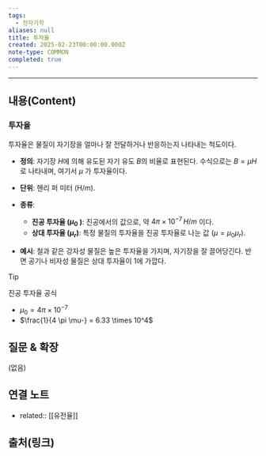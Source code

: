 ```yaml
---
tags:
  - 전자기학
aliases: null
title: 투자율
created: 2025-02-23T00:00:00.000Z
note-type: COMMON
completed: true
---
```


---

## 내용(Content)

### 투자율

투자율은 물질이 자기장을 얼마나 잘 전달하거나 반응하는지 나타내는 척도이다.

- **정의**: 자기장 $H$에 의해 유도된 자기 유도  $B$의 비율로 표현된다. 수식으로는 $B = \mu H$로 나타내며, 여기서 $\mu$ 가 투자율이다.
  
- **단위**: 헨리 퍼 미터 (H/m).
  
- **종류**:  
    - **진공 투자율 ($\mu_0$ ​)**: 진공에서의 값으로, 약 $4\pi \times 10^{-7} \, H/m$ 이다.
    - **상대 투자율 ($\mu_r$​)**: 특정 물질의 투자율을 진공 투자율로 나눈 값 ($\mu = \mu_0 \mu_r$ ​).
  
- **예시**: 철과 같은 강자성 물질은 높은 투자율을 가지며, 자기장을 잘 끌어당긴다. 반면 공기나 비자성 물질은 상대 투자율이 1에 가깝다.

>[!tip]
>진공 투자율 공식
>- $\mu_{0} = 4\pi \times 10^{-7}$
>- $\frac{1}{4 \pi \mu-} = 6.33 \times 10^4$


## 질문 & 확장

(없음)

## 연결 노트

- related:: [[유전율]]

## 출처(링크)





